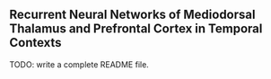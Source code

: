 ## Recurrent Neural Networks of Mediodorsal Thalamus and Prefrontal Cortex in Temporal Contexts


TODO: write a complete README file.
